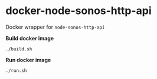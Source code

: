 # docker-node-sonos-http-api

Docker wrapper for `node-sonos-http-api`

**Build docker image**

```shell
./build.sh
```

**Run docker image**

```shell
./run.sh
```
